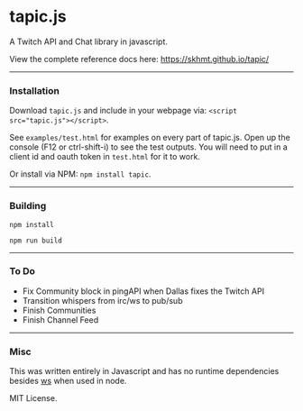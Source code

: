 # tapic.js
A Twitch API and Chat library in javascript.

View the complete reference docs here: https://skhmt.github.io/tapic/

---

### Installation

Download `tapic.js` and include in your webpage via: `<script src="tapic.js"></script>`.

See `examples/test.html` for examples on every part of tapic.js. Open up the console (F12 or ctrl-shift-i) to see the test outputs.
You will need to put in a client id and oauth token in `test.html` for it to work.

Or install via NPM: `npm install tapic`.

---

### Building

`npm install`

`npm run build`

---

### To Do

* Fix Community block in pingAPI when Dallas fixes the Twitch API
* Transition whispers from irc/ws to pub/sub
* Finish Communities
* Finish Channel Feed

---

### Misc

This was written entirely in Javascript and has no runtime dependencies besides [ws](https://www.npmjs.com/package/ws) when used in node.

MIT License.
